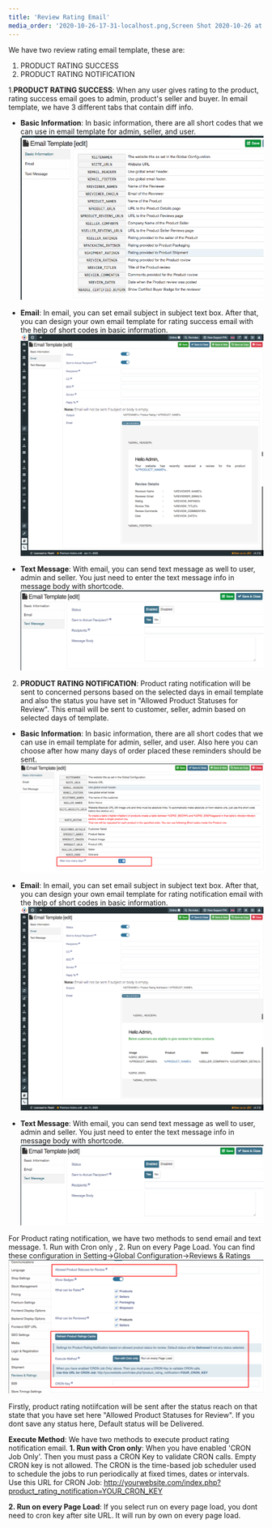 ```yaml
---
title: 'Review Rating Email'
media_order: '2020-10-26-17-31-localhost.png,Screen Shot 2020-10-26 at 5.26.49 PM.png,Screen Shot 2020-10-26 at 5.30.41 PM.png,Screen Shot 2020-10-26 at 5.31.24 PM.png,Screenshot (13).png,2020-10-26-18-33-localhost.png,Screen Shot 2020-10-26 at 6.37.53 PM.png,Screenshot (14).png'
---
```


We have two review rating email template, these are:
1. PRODUCT RATING SUCCESS
2. PRODUCT RATING NOTIFICATION

1.**PRODUCT RATING SUCCESS**: When any user gives rating to the product, rating success email goes to admin, product's seller and buyer. In email template, we have 3 different tabs that contain diff info. 
* **Basic Information**: In basic information, there are all short codes that we can use in email template for admin, seller, and user.
![](Screen%20Shot%202020-10-26%20at%205.30.41%20PM.png)

* **Email**: In email, you can set email subject in subject text box. After that, you can design your own email template for rating success email with the help of short codes in basic information.
![](2020-10-26-17-31-localhost.png)

* **Text Message**: With email, you can send text message as well to user, admin and seller. You just need to enter the text message info in message body with shortcode.
![](Screen%20Shot%202020-10-26%20at%205.31.24%20PM.png)

2. **PRODUCT RATING NOTIFICATION**: Product rating notification will be sent to concerned persons based on the selected days in email template and also the status you have set in "Allowed Product Statuses for Review". This email will be sent to customer, seller, admin based on selected days of template.

* **Basic Information**: In basic information, there are all short codes that we can use in email template for admin, seller, and user. Also here you can choose after how many days of order placed these reminders should be sent.
![](Screenshot%20%2813%29.png)

* **Email**: In email, you can set email subject in subject text box. After that, you can design your own email template for rating notification email with the help of short codes in basic information.
![](2020-10-26-18-33-localhost.png)

* **Text Message**: With email, you can send text message as well to user, admin and seller. You just need to enter the text message info in message body with shortcode.
![](Screen%20Shot%202020-10-26%20at%205.31.24%20PM.png)

For Product rating notification, we have two methods to send email and text message. 1. Run with Cron only , 2. Run on every Page Load. You can find these configuration in Setting->Global Configuration->Reviews & Ratings
![](Screenshot%20%2814%29.png)

Firstly, product rating notiifcation will be sent after the status reach on that state that you have set here "Allowed Product Statuses for Review". If you dont save any status here, Default status will be Delivered.

**Execute Method**: We have two methods to execute product rating notification email. 
**1. Run with Cron only**: When you have enabled 'CRON Job Only'. Then you must pass a CRON Key to validate CRON calls. Empty CRON key is not allowed. The CRON is the time-based job scheduler used to schedule the jobs to run periodically at fixed times, dates or intervals.
Use this URL for CRON Job: http://yourwebsite.com/index.php?product_rating_notification=YOUR_CRON_KEY

**2. Run on every Page Load**: If you select run on every page load, you dont need to cron key after site URL. It will run by own on every page load. 